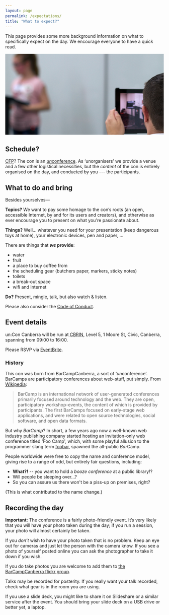 ```yaml
---
layout: page
permalink: /expectations/
title: "What to expect?"
---
```


This page provides some more background information on what to specifically expect on the day. We encourage everyone to have a quick read.

![a picture of a younger presenter](/images/a-presenter.jpg)

## Schedule?

<acronym title="Call for Papers">CFP</acronym>? The con is an [*un*conference](https://en.wikipedia.org/wiki/Unconference). As ‘unorganisers’ we provide a venue and a few other logistical necessities, but the *content* of the con is entirely organised on the day, and conducted by you --- the participants.

## What to do and bring

Besides yourselves—

**Topics?** We want to pay some homage to the con’s roots (an open, accessible Internet, by and for its users and creators), and otherwise as ever encourage you to present on what you're passionate about.

**Things?** Well... whatever you need for your presentation (keep dangerous toys at home), your electronic devices, pen and paper, ...

There are things that ***we* provide**:

- water
- fruit
- a place to buy coffee from
- the scheduling gear (butchers paper, markers, sticky notes)
- toilets
- a break-out space
- wifi and Internet

**Do?** Present, mingle, talk, but also watch <span class="amp">&amp;</span> listen.

Please also consider the [Code of Conduct](/conduct).

## Event details

un:Con Canberra will be run at <acronym title="Canberra Innovation Network">CBRIN</acronym>, Level 5, 1 Moore St, Civic, Canberra, spanning from 09:00 to 16:00.

Please <acronym>RSVP</acronym> via [EventBrite](https://www.eventbrite.com.au/e/unconference-canberra-2016-registration-22076928688).

### History

This con was born from BarCampCanberra, a sort of ‘*un*conference’. BarCamps are participatory conferences about web-stuff, put simply. From [Wikipedia](https://en.wikipedia.org/wiki/BarCamp):

> BarCamp is an international network of user-generated conferences primarily focused around technology and the web. They are open, participatory workshop-events, the content of which is provided by participants. The first BarCamps focused on early-stage web applications, and were related to open source technologies, social software, and open data formats.

But why *BarCamp*? In short, a few years ago now a well-known web industry publishing company started hosting an invitation-only web conference titled 'Foo Camp', which, with some playful allusion to the programmer slang term [foobar](https://en.wikipedia.org/wiki/Foobar), spawned the all-public *Bar*Camp.

People worldwide were free to copy the name and conference model, giving rise to a range of odd, but entirely fair questions, including:

- **What?!** -- you want to hold a *booze conference* at a public library!?
- Will people be sleeping over...?
- So you can assure us there won't be a piss-up on premises, right?

(This is what contributed to the name change.)

## Recording the day

**Important:** The conference is a fairly photo-friendly event. It’s very likely that you will have your photo taken during the day; if you run a session, your photo will almost certainly be taken.

If you *don’t* wish to have your photo taken that is no problem. Keep an eye out for cameras and just let the person with the camera know. If you see a photo of yourself posted online you can ask the photographer to take it down if you wish.

If you do take photos you are welcome to add them to [the BarCampCanberra flickr group](http://www.flickr.com/groups/barcampcanberra/).

Talks may be recorded for posterity. If you really want your talk recorded, check what gear is in the room you are using.

If you use a slide deck, you might like to share it on Slideshare or a similar service after the event. You should bring your slide deck on a <acronym>USB</acronym> drive or better yet, a laptop.
